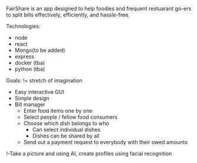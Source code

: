 
FairShare is an app designed to help foodies and frequent restuarant go-ers to
split bills effectively, efficiently, and hassle-free.

Technologies:

- node
- react
- Mongo(to be added)
- express
- docker (tba)
- python (tba)


Goals:
!= stretch of imagination
- Easy interactive GUI
- Simple design
- Bill manager
    - Enter food items one by one
    - Select people / fellow food consumers
    - Choose which dish belongs to who
        - Can select individual dishes
        - Dishes can be shared by all
    - Send out a payment request to everybody with their owed amounts

!-Take a picture and using AI, create profiles using facial recognition

